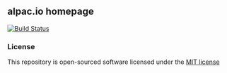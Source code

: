 ## alpac.io homepage

[![Build Status](https://travis-ci.org/alpacio/alpac.io.svg?branch=master)](https://travis-ci.org/alpacio/alpac.io)

### License

This repository is open-sourced software licensed under the [MIT license](http://opensource.org/licenses/MIT)
